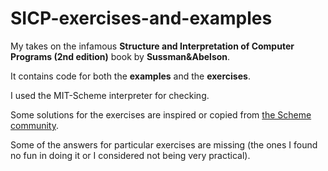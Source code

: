 SICP-exercises-and-examples
===========================

My takes on the infamous **Structure and Interpretation of Computer Programs (2nd edition)** book by **Sussman&amp;Abelson**.

It contains code for both the **examples** and the **exercises**.

I used the MIT-Scheme interpreter for checking.

Some solutions for the exercises are inspired or copied from [the Scheme community](http://community.schemewiki.org/?SICP-Solutions).

Some of the answers for particular exercises are missing (the ones I found no fun in doing it or I considered not being very practical).
